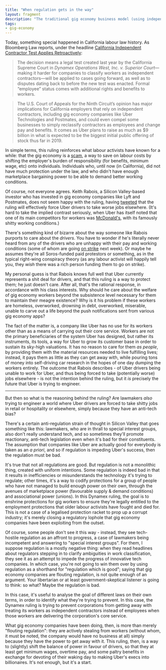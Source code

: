 ```yaml
---
title: "When regulation gets in the way"
layout: fragment
description: "The traditional gig economy business model (using independent contractors) has just been confirmed to be illegal in California, in a ruling that applies retroactively."
tags:
- gig-economy
---
```


Today, something special happened in California labour law history. As Bloomberg Law reports, under the headline [California Independent Contractor Test Applies Retroactively](https://news.bloomberglaw.com/daily-labor-report/california-independent-contractor-test-applies-retroactively):

> The decision means a legal test created last year by the California Supreme Court in _Dynamex Operations West, Inc. v. Superior Court_—making it harder for companies to classify workers as independent contractors—will be applied to cases going forward, as well as to disputes dating back to before the new test was enacted. Formal “employee” status comes with additional rights and benefits to workers.

> The U.S. Court of Appeals for the Ninth Circuit’s opinion has major implications for California employers that rely on independent contractors, including gig economy companies like Uber Technologies and Postmates, and could even compel some businesses to simply reclassify contractors as employees and change pay and benefits. It comes as Uber plans to raise as much as $9 billion in what is expected to be the biggest initial public offering of stock thus far in 2019.

In simple terms, this ruling reinforces what labour activists have known for a while: that the gig economy is a [scam](https://twitter.com/dellsystem), a way to save on labour costs by shifting the employer's burden of responsibility (for benefits, minimum wage, etc) onto individuals. Individuals who, until now (in California), did not have much protection under the law, and who didn't have enough marketplace bargaining power to be able to demand better working conditions.

Of course, not everyone agrees. Keith Rabois, a Silicon Valley-based investor who has invested in gig economy companies like Lyft and Postmates, does not seem happy with the ruling, having [tweeted](https://twitter.com/dellsystem/status/1124013868047581184) that the ruling will effectively force Uber drivers to take worse jobs elsewhere. (It's hard to take the implied contrast seriously, when Uber has itself noted that one of its main competitors for workers was [McDonald's](https://qz.com/968095/as-uber-pitched-its-driving-gigs-as-entrepreneurship-internally-it-was-worried-about-competing-with-mcdonalds-for-workers/), with its famously shitty working conditions.)

There's something kind of bizarre about the way someone like Rabois purports to care about the _drivers_. You have to wonder if he's literally never heard from any of the drivers who are unhappy with their pay and working conditions (some of whom are going [on strike](https://thehill.com/policy/transportation/labor-employment/441796-uber-drivers-to-strike-ahead-of-ipo) next week). Or maybe he assumes they're all Soros-funded paid protestors or something, as in the typical right-wing conspiracy theory (as any labour activist will happily tell you, they _wish_ there was a rich person funding them to go on strike).

My personal guess is that Rabois knows full well that Uber currently represents a shit deal for drivers, and that this ruling is a way to protect them; he just doesn't care. After all, that's the rational response, in accordance with his class interests. Why should he care about the welfare of gig economy workers beyond the subsistence level necessary for them to maintain their meagre existence? Why is it his problem if these workers are homeless, overworked, drowning in debt, overworked, miserable, unable to carve out a life beyond the push notifications sent from various gig economy apps?

The fact of the matter is, a company like Uber has no use for its workers other than as a means of carrying out their core service. Workers are not the primary beneficiaries of the system Uber has designed, but rather its instruments, its tools, a way for Uber to grow its customer base in order to sustain its sky-high valuations. It has no reason to care for them _as people_, by providing them with the material resources needed to live fulfilling lives; instead, it pays them as little as they can get away with, while pouring tons of money into self-driving car research in the hopes of one day dumping the workers entirely. The outcome that Rabois describes - of Uber drivers being unable to work for Uber, and thus being forced to take (potentially worse) jobs elsewhere - is not the intention behind the ruling, but it _is_ precisely the future that Uber is trying to engineer.

***

But then so what is the reasoning behind the ruling? Are lawmakers _also_ trying to engineer a world where Uber drivers are forced to take shitty jobs in retail or hospitality or elsewhere, simply because they have an anti-tech bias?

There's a certain anti-regulation strain of thought in Silicon Valley that goes something like this: lawmakers, who are in thrall to special interest groups, also don't really understand tech, and so sometimes they'll promote reactionary, anti-tech legislation even when it's bad for their constituents. The assumption that companies like Uber are actually good for everybody is taken as an _a priori_, and so if regulation is impeding Uber's success, then the regulation must be bad.

It's true that not all regulations are good. But regulation is not a monolithic thing, created with uniform intentions. Some regulation is indeed bad in that it results in inefficiencies or misunderstands the technology it's trying to regulate; other times, it's a way to codify protections for a group of people who have not managed to build enough power on their own, through the avenues of marketplace power (favourable supply & demand conditions) and associational power (unions). In this Dynamex ruling, the goal is to enshrine protections for gig workers to ensure they're legally entitled to the employment protections that older labour activists have fought and died for. This is not a case of a legalised protection racket to prop up a corrupt industry; it's merely closing a regulatory lophole that gig economy companies have been exploiting from the outset.

Of course, some people don't see it this way - instead, they see tech-hostile regulation as an affront to progress, a case of lawmakers being incompetent and answering to "special interest groups". For them, I suppose regulation is a mostly negative thing: when they read headlines about regulators stepping in to clarify ambiguities in work classification, they see it as an attempt to impede the progress of innovative tech companies. In which case, you're not going to win them over by using regulation as a shorthand for "regulation which is good"; saying that gig economy companies are flouting regulation, is not quite enough of an argument. Your libertarian or at least government-skeptical listener is going to think: so what? Maybe the regulation is bad.

In this case, it's useful to analyse the goal of different laws on their own terms, in order to identify what they're trying to prevent. In this case, the Dynamex ruling is trying to prevent corporations from getting away with treating its workers as independent contractors instead of employees when those workers are delivering the corporation's core service.

What gig economy companies have been doing, then, is more than merely "flouting regulation": they are actively stealing from workers (without whom, it must be noted, the company would have no business at all) simply because they have the power to get away with it. This ruling, then, is a way to (slightly) shift the balance of power in favour of drivers, so that they at least get minimum wages, overtime pay, and some paltry benefits in exchange for devoting of their waking day to making Uber's execs into billionaires. It's not enough, but it's a start.
